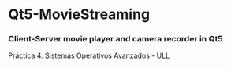 # Qt5-MovieStreaming
### Client-Server movie player and camera recorder in Qt5

Práctica 4. Sistemas Operativos Avanzados - ULL
